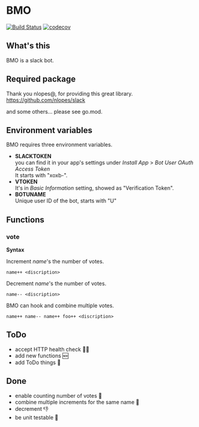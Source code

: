 # BMO
[![Build Status](https://travis-ci.org/ykhr53/bmo.svg?branch=master)](https://travis-ci.org/ykhr53/bmo)
[![codecov](https://codecov.io/gh/ykhr53/bmo/branch/master/graph/badge.svg)](https://codecov.io/gh/ykhr53/bmo)

## What's this
BMO is a slack bot.

## Required package
Thank you nlopes@, for providing this great library.  
https://github.com/nlopes/slack  

and some others... please see go.mod.

## Environment variables
BMO requires three environment variables.

- **SLACKTOKEN**  
you can find it in your app's settings under *Install App* > *Bot User OAuth Access Token*  
It starts with "xoxb-".  
- **VTOKEN**  
It's in *Basic Information* setting, showed as "Verification Token".  
- **BOTUNAME**  
Unique user ID of the bot, starts with "U"  

## Functions
### vote
**Syntax**

Increment *name*'s the number of votes.
```
name++ <discription>
```

Decrement *name*'s the number of votes.
```
name-- <discription>
```

BMO can hook and combine multiple votes.
```
name++ name-- name++ foo++ <discription>
```

## ToDo
- accept HTTP health check 👩‍⚕️
- add new functions 🆕
- add ToDo things 🤔

## Done
- enable counting number of votes 🔢
- combine multiple increments for the same name 🤝
- decrement 👎
- be unit testable 📝